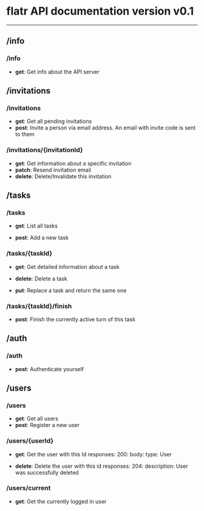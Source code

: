 # flatr API documentation version v0.1

---

## /info

### /info

* **get**: Get info about the API server

## /invitations

### /invitations

* **get**: Get all pending invitations
* **post**: Invite a person via email address. An email with invite code is sent to them

### /invitations/{invitationId}

* **get**: Get information about a specific invitation
* **patch**: Resend invitation email
* **delete**: Delete/Invalidate this invitation

## /tasks

### /tasks

* **get**: List all tasks

* **post**: Add a new task

### /tasks/{taskId}

* **get**: Get detailed information about a task

* **delete**: Delete a task

* **put**: Replace a task and return the same one

### /tasks/{taskId}/finish

* **post**: Finish the currently active turn of this task

## /auth

### /auth

* **post**: Authenticate yourself

## /users

### /users

* **get**: Get all users
* **post**: Register a new user

### /users/{userId}

* **get**: Get the user with this Id
responses:
  200:
    body:
      type: User

* **delete**: Delete the user with this id
responses:
  204:
    description: User was successfully deleted

### /users/current

* **get**: Get the currently logged in user

